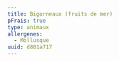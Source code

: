 ```yaml
---
title: Bigorneaux (fruits de mer)
pFrais: true
type: animaux
allergenes:
  - Mollusque
uuid: d801a717
---
```


